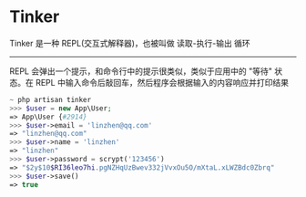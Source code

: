 # Tinker

Tinker 是一种 REPL(交互式解释器)，也被叫做 读取-执行-输出 循环

----

REPL 会弹出一个提示，和命令行中的提示很类似，类似于应用中的 "等待" 状态。在 REPL 中输入命令后敲回车，然后程序会根据输入的内容响应并打印结果

````php
~ php artisan tinker
>>> $user = new App\User;
=> App\User {#2914}
>>> $user->email = 'linzhen@qq.com'
=> "linzhen@qq.com"
>>> $user->name = 'linzhen'
=> "linzhen"
>>> $user->password = scrypt('123456')
=> "$2y$10$RI36leo7hi.pgNZHqUzBwev332jVvxOu5O/mXtaL.xLWZBdc0Zbrq"
>>> $user->save()
=> true
````
